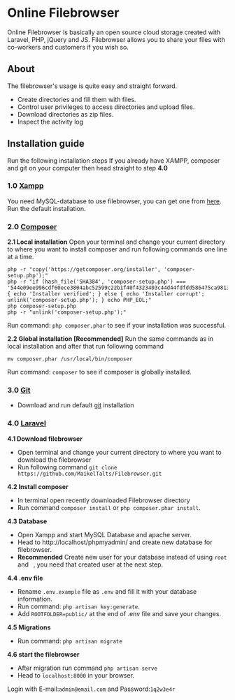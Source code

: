 # Online Filebrowser
Online Filebrowser is basically an open source cloud storage created with Laravel, PHP, jQuery and JS. Filebrowser allows you to share your files with co-workers and customers if you wish so.

## About
The filebrowser's usage is quite easy and straight forward.

- Create directories and fill them with files.
- Control user privileges to access directories and upload files.
- Download directories as zip files.
- Inspect the activity log

## Installation guide
Run the following installation steps
If you already have XAMPP, composer and git on your computer then head straight to step **4.0**

### 1.0 [Xampp](https://www.apachefriends.org/index.html)
You need MySQL-database to use filebrowser, you can get one from [here](https://www.apachefriends.org/index.html).
Run the default installation.

### 2.0 [Composer](https://getcomposer.org/download/)

**2.1 Local installation**
Open your terminal and change your current directory to where you want to install composer and run following commands one line at a time.
```
php -r "copy('https://getcomposer.org/installer', 'composer-setup.php');"
php -r "if (hash_file('SHA384', 'composer-setup.php') === '544e09ee996cdf60ece3804abc52599c22b1f40f4323403c44d44fdfdd586475ca9813a858088ffbc1f233e9b180f061') { echo 'Installer verified'; } else { echo 'Installer corrupt'; unlink('composer-setup.php'); } echo PHP_EOL;"
php composer-setup.php
php -r "unlink('composer-setup.php');"
```
Run command: ```php composer.phar``` to see if your installation was successful.

**2.2 Global installation [Recommended]**
Run the same commands as in local installation and after that run following command
```
mv composer.phar /usr/local/bin/composer
```
Run command: ```composer``` to see if composer is globally installed.

### 3.0 [Git](https://git-scm.com/)
- Download and run default [git](https://git-scm.com/) installation

### 4.0 [Laravel](https://laravel.com/docs/5.6/installation)

**4.1 Download filebrowser**
- Open terminal and change your current directory to where you want to download the filebrowser
- Run following command ```git clone https://github.com/MaikelTalts/Filebrowser.git```


**4.2 Install composer**
- In terminal open recently downloaded Filebrowser directory
- Run command ```composer install``` or ```php composer.phar install```.

**4.3 Database**
- Open Xampp and start MySQL Database and apache server.
- Head to http://localhost/phpmyadmin/ and create new database for filebrowser.
- **Recommended** Create new user for your database instead of using ```root``` and ``` ```, you need that created user at the next step.

**4.4 .env file**
- Rename ```.env.example``` file as ```.env``` and fill it with your database information.
- Run command: ```php artisan key:generate```.
- Add ```ROOTFOLDER=public/``` at the end of .env file and save your changes.

**4.5 Migrations**
- Run command: ``` php artisan migrate ```

**4.6 start the filebrowser**
- After migration run command ```php artisan serve ```
- Head to ```localhost:8000``` in your browser.

Login with E-mail:```admin@email.com``` and Password:```1q2w3e4r```
